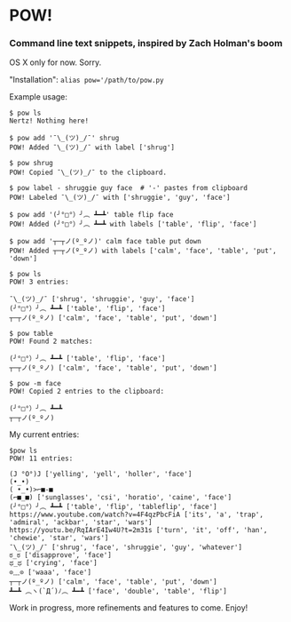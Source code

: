 # POW!
### Command line text snippets, inspired by Zach Holman's **boom**

OS X only for now. Sorry.

"Installation": `alias pow='/path/to/pow.py`

Example usage:

```
$ pow ls
Nertz! Nothing here!

$ pow add '¯\_(ツ)_/¯' shrug
POW! Added ¯\_(ツ)_/¯ with label ['shrug']

$ pow shrug
POW! Copied ¯\_(ツ)_/¯ to the clipboard.

$ pow label - shruggie guy face  # '-' pastes from clipboard
POW! Labeled ¯\_(ツ)_/¯ with ['shruggie', 'guy', 'face']

$ pow add '(╯°□°）╯︵ ┻━┻' table flip face
POW! Added (╯°□°）╯︵ ┻━┻ with labels ['table', 'flip', 'face']

$ pow add '┬─┬ノ(º_ºノ)' calm face table put down
POW! Added ┬─┬ノ(º_ºノ) with labels ['calm', 'face', 'table', 'put', 'down']

$ pow ls
POW! 3 entries:

¯\_(ツ)_/¯ ['shrug', 'shruggie', 'guy', 'face']
(╯°□°）╯︵ ┻━┻ ['table', 'flip', 'face']
┬─┬ノ(º_ºノ) ['calm', 'face', 'table', 'put', 'down']

$ pow table
POW! Found 2 matches:

(╯°□°）╯︵ ┻━┻ ['table', 'flip', 'face']
┬─┬ノ(º_ºノ) ['calm', 'face', 'table', 'put', 'down']

$ pow -m face
POW! Copied 2 entries to the clipboard:

(╯°□°）╯︵ ┻━┻
┬─┬ノ(º_ºノ)
```

My current entries:
```
$pow ls
POW! 11 entries:

(J °O°)J ['yelling', 'yell', 'holler', 'face']
(•_•)
( •_•)>⌐■-■
(⌐■_■) ['sunglasses', 'csi', 'horatio', 'caine', 'face']
(╯°□°）╯︵ ┻━┻ ['table', 'flip', 'tableflip', 'face']
https://www.youtube.com/watch?v=4F4qzPbcFiA ['its', 'a', 'trap', 'admiral', 'ackbar', 'star', 'wars']
https://youtu.be/RqIArE4Iw4U?t=2m31s ['turn', 'it', 'off', 'han', 'chewie', 'star', 'wars']
¯\_(ツ)_/¯ ['shrug', 'face', 'shruggie', 'guy', 'whatever']
ಠ_ಠ ['disapprove', 'face']
ಥ_ಥ ['crying', 'face']
⊙﹏⊙ ['waaa', 'face']
┬─┬ノ(º_ºノ) ['calm', 'face', 'table', 'put', 'down']
┻━┻ ︵ヽ(`Д´)ﾉ︵ ┻━┻ ['face', 'double', 'table', 'flip']

```

Work in progress, more refinements and features to come. Enjoy!
